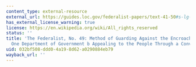 ```yaml
---
content_type: external-resource
external_url: https://guides.loc.gov/federalist-papers/text-41-50#s-lg-box-wrapper-25493416
has_external_license_warning: true
license: https://en.wikipedia.org/wiki/All_rights_reserved
status: ''
title: 'The Federalist, No. 49: Method of Guarding Against the Encroachments of Any
  One Department of Government b Appealing to the People Through a Convention'
uid: 032bf508-ddd0-4a19-8d62-a0290884eb79
wayback_url: ''
---
```


